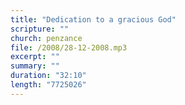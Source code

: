 ```yaml
---
title: "Dedication to a gracious God"
scripture: ""
church: penzance
file: /2008/28-12-2008.mp3
excerpt: ""
summary: ""
duration: "32:10"
length: "7725026"
---
```

